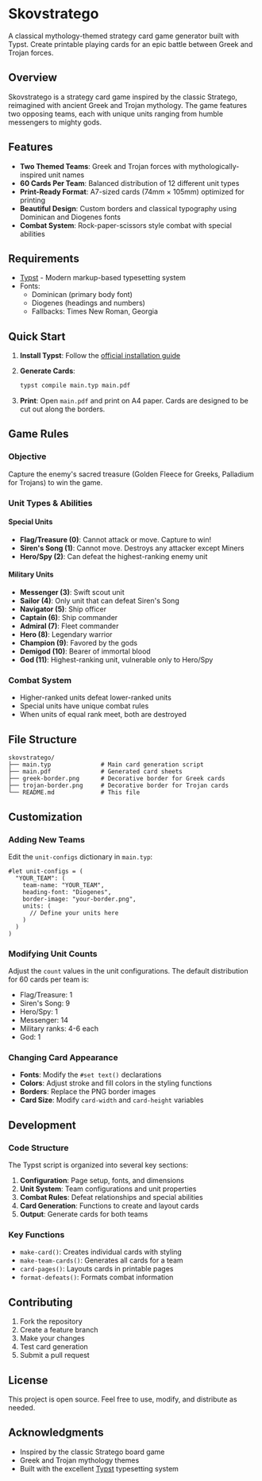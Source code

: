 # Skovstratego

A classical mythology-themed strategy card game generator built with Typst. Create printable playing cards for an epic battle between Greek and Trojan forces.

## Overview

Skovstratego is a strategy card game inspired by the classic Stratego, reimagined with ancient Greek and Trojan mythology. The game features two opposing teams, each with unique units ranging from humble messengers to mighty gods.

## Features

- **Two Themed Teams**: Greek and Trojan forces with mythologically-inspired unit names
- **60 Cards Per Team**: Balanced distribution of 12 different unit types
- **Print-Ready Format**: A7-sized cards (74mm × 105mm) optimized for printing
- **Beautiful Design**: Custom borders and classical typography using Dominican and Diogenes fonts
- **Combat System**: Rock-paper-scissors style combat with special abilities

## Requirements

- [Typst](https://typst.app/) - Modern markup-based typesetting system
- Fonts:
  - Dominican (primary body font)
  - Diogenes (headings and numbers)
  - Fallbacks: Times New Roman, Georgia

## Quick Start

1. **Install Typst**: Follow the [official installation guide](https://github.com/typst/typst#installation)

2. **Generate Cards**:
   ```bash
   typst compile main.typ main.pdf
   ```

3. **Print**: Open `main.pdf` and print on A4 paper. Cards are designed to be cut out along the borders.

## Game Rules

### Objective
Capture the enemy's sacred treasure (Golden Fleece for Greeks, Palladium for Trojans) to win the game.

### Unit Types & Abilities

#### Special Units
- **Flag/Treasure (0)**: Cannot attack or move. Capture to win!
- **Siren's Song (1)**: Cannot move. Destroys any attacker except Miners
- **Hero/Spy (2)**: Can defeat the highest-ranking enemy unit

#### Military Units
- **Messenger (3)**: Swift scout unit
- **Sailor (4)**: Only unit that can defeat Siren's Song
- **Navigator (5)**: Ship officer
- **Captain (6)**: Ship commander  
- **Admiral (7)**: Fleet commander
- **Hero (8)**: Legendary warrior
- **Champion (9)**: Favored by the gods
- **Demigod (10)**: Bearer of immortal blood
- **God (11)**: Highest-ranking unit, vulnerable only to Hero/Spy

### Combat System
- Higher-ranked units defeat lower-ranked units
- Special units have unique combat rules
- When units of equal rank meet, both are destroyed

## File Structure

```
skovstratego/
├── main.typ              # Main card generation script
├── main.pdf              # Generated card sheets
├── greek-border.png      # Decorative border for Greek cards
├── trojan-border.png     # Decorative border for Trojan cards
└── README.md             # This file
```

## Customization

### Adding New Teams
Edit the `unit-configs` dictionary in `main.typ`:

```typst
#let unit-configs = (
  "YOUR_TEAM": (
    team-name: "YOUR_TEAM",
    heading-font: "Diogenes",
    border-image: "your-border.png",
    units: (
      // Define your units here
    )
  )
)
```

### Modifying Unit Counts
Adjust the `count` values in the unit configurations. The default distribution for 60 cards per team is:

- Flag/Treasure: 1
- Siren's Song: 9  
- Hero/Spy: 1
- Messenger: 14
- Military ranks: 4-6 each
- God: 1

### Changing Card Appearance
- **Fonts**: Modify the `#set text()` declarations
- **Colors**: Adjust stroke and fill colors in the styling functions
- **Borders**: Replace the PNG border images
- **Card Size**: Modify `card-width` and `card-height` variables

## Development

### Code Structure
The Typst script is organized into several key sections:

1. **Configuration**: Page setup, fonts, and dimensions
2. **Unit System**: Team configurations and unit properties  
3. **Combat Rules**: Defeat relationships and special abilities
4. **Card Generation**: Functions to create and layout cards
5. **Output**: Generate cards for both teams

### Key Functions
- `make-card()`: Creates individual cards with styling
- `make-team-cards()`: Generates all cards for a team
- `card-pages()`: Layouts cards in printable pages
- `format-defeats()`: Formats combat information

## Contributing

1. Fork the repository
2. Create a feature branch
3. Make your changes
4. Test card generation
5. Submit a pull request

## License

This project is open source. Feel free to use, modify, and distribute as needed.

## Acknowledgments

- Inspired by the classic Stratego board game
- Greek and Trojan mythology themes
- Built with the excellent [Typst](https://typst.app/) typesetting system 